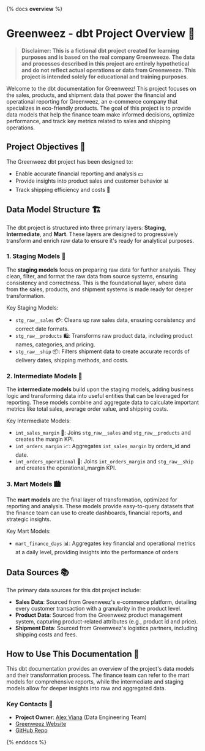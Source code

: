 {% docs __overview__ %}
# Greenweez - dbt Project Overview 🌿
> **Disclaimer: This is a fictional dbt project created for learning purposes and is based on the real company Greenweeze. The data and processes described in this project are entirely hypothetical and do not reflect actual operations or data from Greenweeze. This project is intended solely for educational and training purposes**.

Welcome to the dbt documentation for Greenweez! This project focuses on the sales, products, and shipment data that power the financial and operational reporting for Greenweez, an e-commerce company that specializes in eco-friendly products. The goal of this project is to provide data models that help the finance team make informed decisions, optimize performance, and track key metrics related to sales and shipping operations.

## Project Objectives 🎯

The Greenweez dbt project has been designed to:

- Enable accurate financial reporting and analysis 💵
- Provide insights into product sales and customer behavior 📊
- Track shipping efficiency and costs 🚚

## Data Model Structure 🏗️

The dbt project is structured into three primary layers: **Staging**, **Intermediate**, and **Mart**. These layers are designed to progressively transform and enrich raw data to ensure it's ready for analytical purposes.

### 1. Staging Models 🧹

The **staging models** focus on preparing raw data for further analysis. They clean, filter, and format the raw data from source systems, ensuring consistency and correctness. This is the foundational layer, where data from the sales, products, and shipment systems is made ready for deeper transformation.

Key Staging Models:
- `stg_raw__sales` 💳: Cleans up raw sales data, ensuring consistency and correct date formats.
- `stg_raw__products` 🛍️: Transforms raw product data, including product names, categories, and pricing.
- `stg_raw__ship` 📦: Filters shipment data to create accurate records of delivery dates, shipping methods, and costs.

### 2. Intermediate Models 🔄

The **intermediate models** build upon the staging models, adding business logic and transforming data into useful entities that can be leveraged for reporting. These models combine and aggregate data to calculate important metrics like total sales, average order value, and shipping costs.

Key Intermediate Models:
- `int_sales_margin` 💸: Joins `stg_raw__sales` and `stg_raw__products` and creates the margin KPI.
- `int_orders_margin` 📈: Aggregates `int_sales_margin` by orders_id and date.
- `int_orders_operational` 🚚: Joins `int_orders_margin` and `stg_raw__ship` and creates the operational_margin KPI.

### 3. Mart Models 🏙️

The **mart models** are the final layer of transformation, optimized for reporting and analysis. These models provide easy-to-query datasets that the finance team can use to create dashboards, financial reports, and strategic insights.

Key Mart Models:
- `mart_finance_days` 📊: Aggregates key financial and operational metrics at a daily level, providing insights into the performance of orders

## Data Sources 📚

The primary data sources for this dbt project include:
- **Sales Data**: Sourced from Greenweez's e-commerce platform, detailing every customer transaction with a granularity in the product level.
- **Product Data**: Sourced from the Greenweez product management system, capturing product-related attributes (e.g., product id and price).
- **Shipment Data**: Sourced from Greenweez's logistics partners, including shipping costs and fees.

## How to Use This Documentation 📖

This dbt documentation provides an overview of the project's data models and their transformation process. The finance team can refer to the mart models for comprehensive reports, while the intermediate and staging models allow for deeper insights into raw and aggregated data.

### Key Contacts 📇
- **Project Owner**: [Alex Viana](https://github.com/vianaxabreu) (Data Engineering Team)
- [Greenweez Website](https://www.greenweez.com/)
- [GitHub Repo](https://github.com/vianaxabreu/dbt_day02.git)

{% enddocs %}